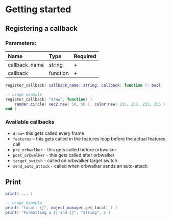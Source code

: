# Getting started

## Registering a callback

### Parameters:

| Name | Type | Required |
| :--- | :--- | :--- |
| callback\_name | string | + |
| callback | function | + |

```lua
register_callback( callback_name: string, callback: function ): bool

-- usage example
register_callback( "draw", function( )
    render.circle( vec2:new( 50, 50 ), color:new( 255, 255, 255, 255 ), 25 )
end )
```

### Available callbacks

* `draw`– this gets called every frame
* `features` – this gets called in the features loop before the actual features call
* `pre_orbwalker` - this gets called before orbwalker
* `post_orbwalker` - this gets called after orbwalker
* `target_switch` - called on orbwalker target switch
* `send_auto_attack` - called when orbwalker sends an auto-attack

 

## Print

```lua
print( ... )

-- usage example
print( "local: {}", object_manager.get_local( ) )
print( "Formatting a {} and {}", "string", 5 )
```

